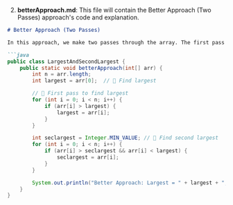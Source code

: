 
2. **betterApproach.md**: This file will contain the Better Approach (Two Passes) approach's code and explanation.

```markdown
# Better Approach (Two Passes)

In this approach, we make two passes through the array. The first pass finds the largest element, and the second pass finds the second largest.

```java
public class LargestAndSecondLargest {
    public static void betterApproach(int[] arr) {
        int n = arr.length;
        int largest = arr[0];  // 🔁 Find largest

        // 🔁 First pass to find largest
        for (int i = 0; i < n; i++) {
            if (arr[i] > largest) {
                largest = arr[i];
            }
        }

        int seclargest = Integer.MIN_VALUE; // 🔁 Find second largest
        for (int i = 0; i < n; i++) {
            if (arr[i] > seclargest && arr[i] < largest) {
                seclargest = arr[i];
            }
        }

        System.out.println("Better Approach: Largest = " + largest + ", Second Largest = " + seclargest);
    }
}
